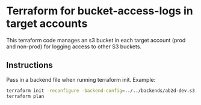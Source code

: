 # Terraform for bucket-access-logs in target accounts

This terraform code manages an s3 bucket in each target account (prod and non-prod) for logging access to other S3 buckets.

## Instructions

Pass in a backend file when running terraform init. Example:

```bash
terraform init -reconfigure -backend-config=../../backends/ab2d-dev.s3.tfbackend
terraform plan
```
